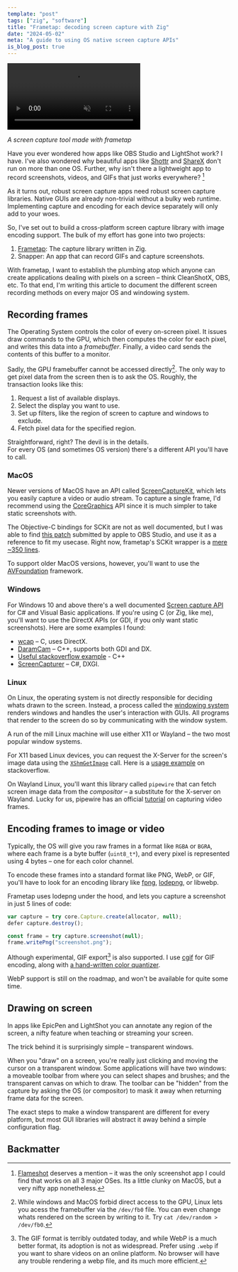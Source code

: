 ```yaml
---
template: "post"
tags: ["zig", "software"]
title: "Frametap: decoding screen capture with Zig"
date: "2024-05-02"
meta: "A guide to using OS native screen capture APIs"
is_blog_post: true
---
```


<video autoplay muted loop="true">
	<source  src="/assets/video/screencap.webm" />
</video>

*<div style="font-size: calc(var(--font-size) - 1px)">A screen capture tool made with frametap</div>*

Have you ever wondered how apps like OBS Studio and LightShot work?
I have.
I've also wondered why beautiful apps like [Shottr](https://shottr.cc/) and [ShareX](https://getsharex.com/) don't run on more than one OS. 
Further, why isn't there a lightweight app to record screenshots, videos, and GIFs that just works everywhere? [^1]

As it turns out, robust screen capture apps need robust screen capture libraries.
Native GUIs are already non-trivial without a bulky web runtime.
Implementing capture and encoding for each device separately will only add to your woes.

So, I've set out to build a cross-platform screen capture library with image encoding support. The bulk of my effort has gone into two projects:

1. [Frametap](https://github.com/srijan-paul/frametap): The capture library written in Zig.
2. Snapper: An app that can record GIFs and capture screenshots.

With frametap, I want to establish the plumbing atop which anyone can create applications dealing with pixels on a screen – think CleanShotX, OBS, etc.
To that end, I'm writing this article to document the different screen recording methods on every major OS and windowing system.

## Recording frames

The Operating System controls the color of every on-screen pixel.
It issues draw commands to the GPU, which then computes the color for each pixel, and writes this data into a *framebuffer*. Finally, a video card sends the contents of this buffer to a monitor.

Sadly, the GPU framebuffer cannot be accessed directly[^2]. The only way to get pixel data from the screen then is to ask the OS. Roughly, the transaction looks like this:

1. Request a list of available displays.
2. Select the display you want to use.
3. Set up filters, like the region of screen to capture and windows to exclude.
4. Fetch pixel data for the specified region.

Straightforward, right?
The devil is in the details. <br>
For every OS (and sometimes OS version) there's a different API you'll have to call.

### MacOS

Newer versions of MacOS have an API called [ScreenCaptureKit](https://developer.apple.com/documentation/screencapturekit/capturing_screen_content_in_macos), which lets you easily capture a video or audio stream. To capture a single frame, I'd recommend using the [CoreGraphics](https://developer.apple.com/documentation/coregraphics) API since it is much simpler to take static screenshots with.

The Objective-C bindings for SCKit are not as well documented, but I was able to find [this patch](https://github.com/obsproject/obs-studio/pull/5875/files) submitted by apple to OBS Studio, and use it as a reference to fit my usecase.
Right now, frametap's SCKit wrapper is a [mere ~350 lines](https://github.com/srijan-paul/frametap/blob/2ea1c095e09b2328e69fdffc403d8725f85a681f/native/screencap.m).

To support older MacOS versions, however, you'll want to use the [AVFoundation](https://developer.apple.com/av-foundation/) framework.

### Windows

For Windows 10 and above there's a well documented [Screen capture API](https://learn.microsoft.com/en-us/windows/uwp/audio-video-camera/screen-capture) for C# and Visual Basic applications.  If you're using C (or Zig, like me), you'll want to use the DirectX APIs (or GDI, if you only want static screenshots). Here are some examples I found:

- [wcap](https://github.com/mmozeiko/wcap) – C, uses DirectX.
-  [DaramCam](https://github.com/daramkun/DaramCam) – C++, supports both GDI and DX.
- [Useful stackoverflow example](https://stackoverflow.com/questions/5069104/fastest-method-of-screen-capturing-on-windows) - C++
- [ScreenCapturer](https://github.com/0x2E757/ScreenCapturer) – C#, DXGI.

### Linux

On Linux, the operating system is not directly responsible for deciding whats drawn to the screen.
Instead, a process called the [windowing system](https://en.wikipedia.org/wiki/Windowing_system) renders windows and handles the user's interaction with GUIs.
All programs that render to the screen do so by communicating with the window system.

A run of the mill Linux machine will use either X11 or Wayland – the two most popular window systems.

For X11 based Linux devices, you can request the X-Server  for the screen's image data  using the [`XShmGetImage`](https://Linux.die.net/man/3/xshmgetimage) call. Here is a [usage example](https://stackoverflow.com/questions/43442675/how-to-use-xshmgetimage-and-xshmputimage) on stackoverflow.

On Wayland Linux, you'll want this library called `pipewire` that can fetch screen image data from the *compositor* – a substitute for the X-server on Wayland. Lucky for us, pipewire has an official [tutorial](https://docs.pipewire.org/page_tutorial5.html) on capturing video frames.

## Encoding frames to image or video

Typically, the OS will give you raw frames in a format like `RGBA` or `BGRA`, where each frame is a byte buffer (`uint8_t*`), and every pixel is represented using 4 bytes – one for each color channel.

To encode these frames into a standard format like PNG, WebP, or GIF, you'll have to look for an encoding library like [fpng](https://github.com/richgel999/fpng), [lodepng](https://lodev.org/lodepng/), or libwebp. 

 Frametap uses lodepng under the hood, and lets you capture a screenshot in just 5 lines of code:

```js
var capture = try core.Capture.create(allocator, null);
defer capture.destroy();

const frame = try capture.screenshot(null);
frame.writePng("screenshot.png");
```


Although experimental, GIF export[^3] is also supported.
I use [cgif](https://github.com/dloebl/cgif/) for GIF encoding, along with [a hand-written color quantizer](https://github.com/srijan-paul/frametap/blob/2ea1c095e09b2328e69fdffc403d8725f85a681f/src/quantize.zig).

WebP support is still on the roadmap, and won't be available for quite some time.

## Drawing on screen

In apps like EpicPen and LightShot you can annotate any region of the screen,
a nifty feature when teaching or streaming your screen.

The trick behind it is surprisingly simple – transparent windows.

When you "draw" on a screen, you're really just clicking and moving the cursor on a transparent window. 
Some applications will have two windows: a moveable toolbar from where you can select shapes and brushes; and the transparent canvas on which to draw.
The toolbar can be "hidden" from the capture by asking the OS (or compositor) to mask it away when returning frame data for the screen.

The exact steps to make a window transparent are different for every platform, but most GUI libraries will abstract it away behind a simple configuration flag.


## Backmatter

[^1]: [Flameshot](https://flameshot.org/) deserves a mention – it was the only screenshot app I could find that works on all 3 major OSes. Its a little clunky on MacOS, but a very nifty app nonetheless.
[^2]: While windows and MacOS forbid direct access to the GPU, Linux lets you acess the framebuffer via the `/dev/fb0` file. You can even change whats rendered on the screen by writing to it. Try `cat /dev/random > /dev/fb0`.
[^3]: The GIF format is terribly outdated today, and while WebP is a much better format, its adoption is not as widespread. Prefer using `.webp` if you want to share videos on an online platform. No browser will have any trouble rendering a webp file, and its much more efficient.
